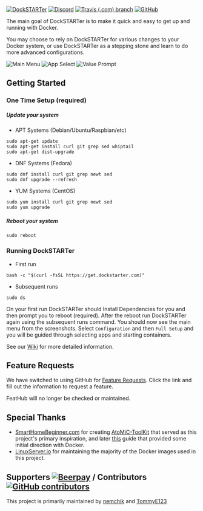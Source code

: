 [![DockSTARTer](https://github.com/GhostWriters/DockSTARTer/raw/master/.github/logo.png)](https://dockstarter.com/)<link rel="shortcut icon" type="image/x-icon" href="https://github.com/GhostWriters/DockSTARTer/raw/master/.github/favicon.ico">
[![Discord](https://img.shields.io/discord/477959324183035936.svg?logo=discord)](https://discord.gg/YFyJpmH) [![Travis (.com) branch](https://img.shields.io/travis/com/GhostWriters/DockSTARTer/master.svg?logo=travis)](https://travis-ci.com/GhostWriters/DockSTARTer) [![GitHub](https://img.shields.io/github/license/GhostWriters/DockSTARTer.svg)](https://github.com/GhostWriters/DockSTARTer/blob/master/LICENSE.md)

The main goal of DockSTARTer is to make it quick and easy to get up and running with Docker.

You may choose to rely on DockSTARTer for various changes to your Docker system, or use DockSTARTer as a stepping stone and learn to do more advanced configurations.

![Main Menu](https://i.imgur.com/odfRk0j.png)
![App Select](https://i.imgur.com/tFsu2Hh.png)
![Value Prompt](https://i.imgur.com/k1bdAoQ.png)

## Getting Started

### One Time Setup (required)
##### Update your system
-   APT Systems (Debian/Ubuntu/Raspbian/etc)
```
sudo apt-get update
sudo apt-get install curl git grep sed whiptail
sudo apt-get dist-upgrade
```
-   DNF Systems (Fedora)
```
sudo dnf install curl git grep newt sed
sudo dnf upgrade --refresh
```
-   YUM Systems (CentOS)
```
sudo yum install curl git grep newt sed
sudo yum upgrade
```
##### Reboot your system
```
sudo reboot
```

### Running DockSTARTer
-   First run
```
bash -c "$(curl -fsSL https://get.dockstarter.com)"
```
-   Subsequent runs
```
sudo ds
```
On your first run DockSTARTer should Install Dependencies for you and then prompt you to reboot (required). After the reboot run DockSTARTer again using the subsequent runs command. You should now see the main menu from the screenshots. Select `Configuration` and then `Full Setup` and you will be guided through selecting apps and starting containers.

See our [Wiki](https://github.com/GhostWriters/DockSTARTer/wiki/) for more detailed information.

## Feature Requests

We have switched to using GitHub for [Feature Requests](https://github.com/GhostWriters/DockSTARTer/issues/new?template=feature_request.md). Click the link and fill out the information to request a feature.

FeatHub will no longer be checked or maintained.

## Special Thanks

-   [SmartHomeBeginner.com](https://www.smarthomebeginner.com/) for creating [AtoMiC-ToolKit](https://github.com/htpcBeginner/AtoMiC-ToolKit) that served as this project's primary inspiration, and later [this](https://www.smarthomebeginner.com/docker-home-media-server-2018-basic/) guide that provided some initial direction with Docker.
-   [LinuxServer.io](https://www.linuxserver.io/) for maintaining the majority of the Docker images used in this project.

## Supporters [![Beerpay](https://img.shields.io/beerpay/GhostWriters/DockSTARTer.svg)](https://beerpay.io/GhostWriters/DockSTARTer) / Contributors [![GitHub contributors](https://img.shields.io/github/contributors/GhostWriters/DockSTARTer.svg)](https://GitHub.com/GhostWriters/DockSTARTer/graphs/contributors/)

This project is primarily maintained by [nemchik](https://github.com/GhostWriters/DockSTARTer/commits?author=nemchik) and [TommyE123](https://github.com/GhostWriters/DockSTARTer/commits?author=TommyE123)
